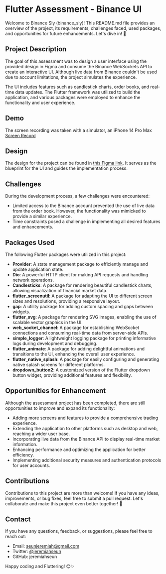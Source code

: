 # Flutter Assessment - Binance UI

Welcome to Binance Sly (binance_sly)! This README.md file provides an overview of the project, its requirements, challenges faced, used packages, and opportunities for future enhancements. Let's dive in! 🚀

## Project Description

The goal of this assessment was to design a user interface using the provided design in Figma and consume the Binance WebSockets API to create an interactive UI. Although live data from Binance couldn't be used due to account limitations, the project simulates the experience.

The UI includes features such as candlestick charts, order books, and real-time data updates. The Flutter framework was utilized to build the application, and various packages were employed to enhance the functionality and user experience.

## Demo

The screen recording was taken with a simulator, an iPhone 14 Pro Max
<br>
[Screen Record](https://github-production-user-asset-6210df.s3.amazonaws.com/53568423/244233535-e3b54cb2-f42c-44c1-8445-4d89d93e19b1.mp4)

## Design

The design for the project can be found in [this Figma link](https://www.figma.com/file/jR33GYkNjebdZfLtbpXBxQ/Mobile-Design-Test?type=design&node-id=0%3A1&t=vcCqqyzHjpFQ1ZgU-1). It serves as the blueprint for the UI and guides the implementation process.

## Challenges

During the development process, a few challenges were encountered:

- Limited access to the Binance account prevented the use of live data from the order book. However, the functionality was mimicked to provide a similar experience.
- Time constraints posed a challenge in implementing all desired features and enhancements.

## Packages Used

The following Flutter packages were utilized in this project:

- **Provider**: A state management package to efficiently manage and update application state.
- **Dio**: A powerful HTTP client for making API requests and handling network operations.
- **Candlesticks**: A package for rendering beautiful candlestick charts, allowing visualization of financial market data.
- **flutter_screenutil**: A package for adapting the UI to different screen sizes and resolutions, providing a responsive layout.
- **gap**: A utility package for adding custom spacing and gaps between widgets.
- **flutter_svg**: A package for rendering SVG images, enabling the use of scalable vector graphics in the UI.
- **web_socket_channel**: A package for establishing WebSocket connections and consuming real-time data from server-side APIs.
- **simple_logger**: A lightweight logging package for printing informative logs during development and debugging.
- **flutter_animate**: A package for adding delightful animations and transitions to the UI, enhancing the overall user experience.
- **flutter_native_splash**: A package for easily configuring and generating native splash screens for different platforms.
- **dropdown_button2**: A customized version of the Flutter dropdown button widget, providing additional features and flexibility.

## Opportunities for Enhancement

Although the assessment project has been completed, there are still opportunities to improve and expand its functionality:

- Adding more screens and features to provide a comprehensive trading experience.
- Extending the application to other platforms such as desktop and web, reaching a wider user base.
- Incorporating live data from the Binance API to display real-time market information.
- Enhancing performance and optimizing the application for better efficiency.
- Implementing additional security measures and authentication protocols for user accounts.

## Contributions

Contributions to this project are more than welcome! If you have any ideas, improvements, or bug fixes, feel free to submit a pull request. Let's collaborate and make this project even better together! 🤝

## Contact

If you have any questions, feedback, or suggestions, please feel free to reach out:

- Email: seunjeremiah@gmail.com
- Twitter: [@jeremiahseun](https://www.twitter.com/jeremiahseun)
- GitHub: jeremiahseun

Happy coding and Fluttering! 😊✨
